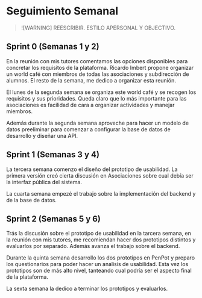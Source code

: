 # Seguimiento Semanal

> ![WARNING]
> REESCRIBIR. ESTILO APERSONAL Y OBJECTIVO.

## Sprint 0 (Semanas 1 y 2)

En la reunión con mis tutores comentamos las opciones disponibles para concretar los requisitos de 
la plataforma. Ricardo Imbert propone organizar un world café con miembros de todas las 
asociaciones y subdirección de alumnos. El resto de la semana, me dedico a organizar esta reunión.

El lunes de la segunda semana se organiza este world café y se recogen los requisitos y sus 
prioridades. Queda claro que lo más importante para las asociaciones es facilidad de cara a
organizar actividades y manejar miembros.

Además durante la segunda semana aproveche para hacer un modelo de datos preeliminar para comenzar 
a configurar la base de datos de desarrollo y diseñar una API.


## Sprint 1 (Semanas 3 y 4)

La tercera semana comenzo el diseño del prototipo de usabilidad.
La primera versión creó cierta discusión en Asociaciones sobre cual debía ser 
la interfaz pública del sistema.

La cuarta semana empezé el trabajo sobre la implementación del backend
y de la base de datos.


## Sprint 2 (Semanas 5 y 6)

Trás la discusión sobre el prototipo de usabilidad en la tarcera semana,
en la reunión con mis tutores, me recomiendan hacer dos prototipos distintos
y evaluarlos por separado. Además avanza el trabajo sobre el backend.

Durante la quinta semana desarrollo los dos prototipos en PenPot y preparo
los questionarios para poder hacer un analisis de usabilidad. Esta vez los 
prototipos son de más alto nivel, tanteando cual podría ser el aspecto
final de la plataforma.

La sexta semana la dedico a terminar los prototipos y evaluarlos. 


